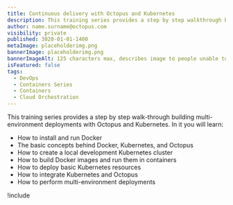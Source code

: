 ```yaml
---
title: Continuous delivery with Octopus and Kubernetes
description: This training series provides a step by step walkthrough building multi-environment deployments with Octopus and Kubernetes
author: name.surname@octopus.com
visibility: private
published: 3020-01-01-1400
metaImage: placeholderimg.png
bannerImage: placeholderimg.png
bannerImageAlt: 125 characters max, describes image to people unable to see it.
isFeatured: false
tags: 
  - DevOps
  - Containers Series
  - Containers
  - Cloud Orchestration
---
```


This training series provides a step by step walk-through building multi-environment deployments with Octopus and Kubernetes. In it you will learn:

* How to install and run Docker
* The basic concepts behind Docker, Kubernetes, and Octopus
* How to create a local development Kubernetes cluster
* How to build Docker images and run them in containers
* How to deploy basic Kubernetes resources
* How to integrate Kubernetes and Octopus
* How to perform multi-environment deployments

!include <k8s-training-toc>